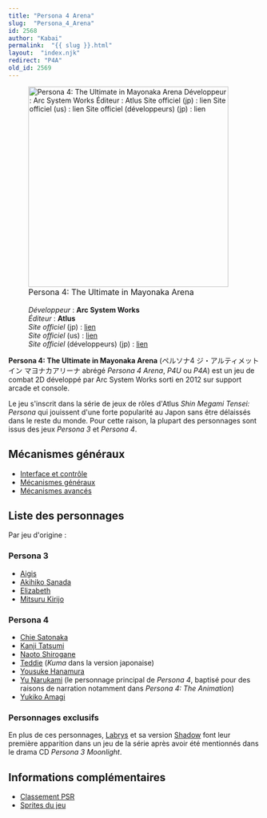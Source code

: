 ```yaml
---
title: "Persona 4 Arena"
slug:  "Persona_4_Arena"
id: 2568
author: "Kabai"
permalink:  "{{ slug }}.html"
layout:  "index.njk"
redirect: "P4A"
old_id: 2569
---
```


<figure>
<img src="/images/P4U_affiche.jpg"
title=" Persona 4: The Ultimate in Mayonaka Arena  Développeur : Arc System Works Éditeur : Atlus Site officiel (jp) : lien Site officiel (us) : lien Site officiel (développeurs) (jp) : lien"
width="400"
alt=" Persona 4: The Ultimate in Mayonaka Arena  Développeur : Arc System Works Éditeur : Atlus Site officiel (jp) : lien Site officiel (us) : lien Site officiel (développeurs) (jp) : lien" />
<figcaption aria-hidden="true"> <span style="font-size:16px">Persona 4:
The Ultimate in Mayonaka Arena</span><br />
<br />
<em>Développeur</em> : <strong>Arc System Works</strong><br />
<em>Éditeur</em> : <strong>Atlus</strong><br />
<em>Site officiel</em> (jp) : <a
href="http://p-atlus.jp/p4u/">lien</a><br />
<em>Site officiel</em> (us) : <a
href="http://atlus.com/p4arena/">lien</a><br />
<em>Site officiel</em> (développeurs) (jp) : <a
href="http://arcsystemworks.ambel.info/p4u/">lien</a></figcaption>
</figure>

**Persona 4: The Ultimate in Mayonaka Arena** (ペルソナ4
ジ・アルティメット イン マヨナカアリーナ abrégé *Persona 4 Arena*, *P4U*
ou *P4A*) est un jeu de combat 2D développé par Arc System Works sorti
en 2012 sur support arcade et console.

Le jeu s'inscrit dans la série de jeux de rôles d'Atlus *Shin Megami
Tensei: Persona* qui jouissent d'une forte popularité au Japon sans être
délaissés dans le reste du monde. Pour cette raison, la plupart des
personnages sont issus des jeux *Persona 3* et *Persona 4*.

## Mécanismes généraux

- [Interface et contrôle](P4A/Interface_et_contrôle "wikilink")
- [Mécanismes généraux](P4A/Mécanismes "wikilink")
- [Mécanismes avancés](P4A/Mécanismes_avancés "wikilink")

## Liste des personnages

Par jeu d'origine :

### Persona 3

- [Aigis](P4A/Aigis "wikilink")
- [Akihiko Sanada](P4A/Akihiko_Sanada "wikilink")
- [Elizabeth](P4A/Elizabeth "wikilink")
- [Mitsuru Kirijo](P4A/Mitsuru_Kirijo "wikilink")

### Persona 4

- [Chie Satonaka](P4A/Chie_Satonaka "wikilink")
- [Kanji Tatsumi](P4A/Kanji_Tatsumi "wikilink")
- [Naoto Shirogane](P4A/Naoto_Shirogane "wikilink")
- [Teddie](P4A/Teddie "wikilink") (*Kuma* dans la version japonaise)
- [Yousuke Hanamura](P4A/Yousuke_Hanamura "wikilink")
- [Yu Narukami](P4A/Yu_Narukami "wikilink") (le personnage principal de
  *Persona 4*, baptisé pour des raisons de narration notamment dans
  *Persona 4: The Animation*)
- [Yukiko Amagi](P4A/Yukiko_Amagi "wikilink")

### Personnages exclusifs

En plus de ces personnages, [Labrys](P4A/Labrys "wikilink") et sa
version [Shadow](P4A/Shadow_Labrys "wikilink") font leur première
apparition dans un jeu de la série après avoir été mentionnés dans le
drama CD *Persona 3 Moonlight*.

## Informations complémentaires

- [Classement PSR](http://p4u.tv/index.php?m=038_rank_psr)
- [Sprites du
  jeu](http://www.dustloop.com/forums/showthread.php?14607-Persona-4-Arena-Character-Sprites)
